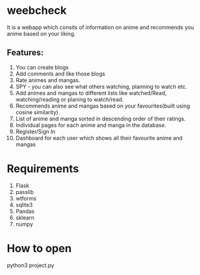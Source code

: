 # weebcheck
It is a webapp which consits of information on anime and recommends you anime based on your liking.

## Features:
1. You can create blogs
2. Add comments and like those blogs
3. Rate animes and mangas. 
4. SPY - you can also see what others watching, planning to watch etc.
4. Add animes and mangas to different lists like watched/Read, watching/reading or planing to watch/read.
5. Recommends anime and mangas based on your favourites(built using cosine similarity).
6. List of anime and manga sorted in descending order of their ratings.
7. Individual pages for each anime and manga in the database.
8. Register/Sign In
9. Dashboard for each user which shows all their favourite anime and mangas

# Requirements
1. Flask
2. passlib
3. wtforms
4. sqlite3
5. Pandas
6. sklearn
7. numpy

# How to open
python3 project.py
